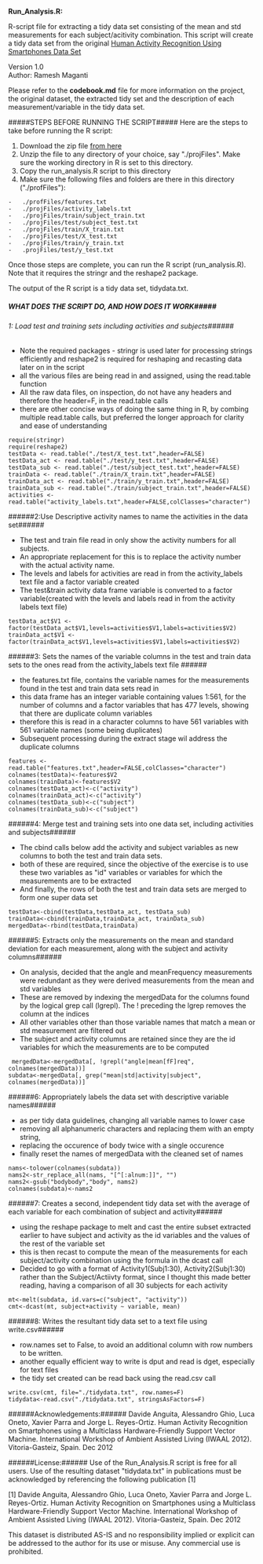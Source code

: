 **Run_Analysis.R:** 

R-script file for extracting a tidy data set consisting of the mean and std measurements for each subject/acitivity combination. This script will create a tidy data set from the original [Human Activity Recognition Using Smartphones Data Set](http://archive.ics.uci.edu/ml/datasets/Human+Activity+Recognition+Using+Smartphones) 

Version 1.0               
Author: Ramesh Maganti

Please refer to the **codebook.md** file for more information on the project, the original dataset, the extracted tidy set and the description of each measurement/variable in the tidy data set.


#####STEPS BEFORE RUNNING THE SCRIPT#####
Here are the steps to take before running the R script:

1. Download the zip file [from here](https://d396qusza40orc.cloudfront.net/getdata%2Fprojectfiles%2FUCI%20HAR%20Dataset.zip)
2. Unzip the file to any directory of your choice, say "./projFiles".
Make sure the working directory in R is set to this directory.
4.   Copy the run_analysis.R script to this directory
5.   Make sure the following files and folders are there in this directory ("./profFiles"):

	- 	./profFiles/features.txt
	- 	./projFiles/activity_labels.txt
	- 	./projFiles/train/subject_train.txt
	- 	./projFiles/test/subject_test.txt
	-  	./projFiles/train/X_train.txt
	-  	./projFiles/test/X_test.txt
	-  	./projFiles/train/y_train.txt
	-  	.projFiles/test/y_test.txt
	
Once those steps are complete, you can run the R script (run_analysis.R). Note that it requires the stringr and the reshape2 package.

The output of the R script is a tidy data set, tidydata.txt.


##### WHAT DOES THE SCRIPT DO, AND HOW DOES IT WORK#####
###### 1: Load test and training sets including activities and subjects######
- Note the required packages - stringr is used later for processing strings efficiently and reshape2 is required for reshaping and recasting data later on in the script
- all the various files are being read in and assigned, using the read.table function
- All the raw data files, on inspection, do not have any headers and therefore the header=F, in the read.table calls
- there are other concise ways of doing the same thing in R, by combing multiple read.table calls, but preferred the longer approach for clarity and ease of understanding


```
require(stringr)
require(reshape2)
testData <- read.table("./test/X_test.txt",header=FALSE)
testData_act <- read.table("./test/y_test.txt",header=FALSE)
testData_sub <- read.table("./test/subject_test.txt",header=FALSE)
trainData <- read.table("./train/X_train.txt",header=FALSE)
trainData_act <- read.table("./train/y_train.txt",header=FALSE)
trainData_sub <- read.table("./train/subject_train.txt",header=FALSE)
activities <- read.table("activity_labels.txt",header=FALSE,colClasses="character")
```

			
            
######2:Use Descriptive activity names to name the activities in the data set######
- The test and train file read in only show the activity numbers for all subjects. 
- An appropriate replacement for this is to replace the activity number with the actual activity name. 
- The levels and labels for activities are read in from the activity_labels text file and a factor variable created
- The test&train activity data frame variable is converted to a factor variable(created with the levels and labels read in from the activity labels text file) 
 

```
testData_act$V1 <- factor(testData_act$V1,levels=activities$V1,labels=activities$V2)
trainData_act$V1 <- factor(trainData_act$V1,levels=activities$V1,labels=activities$V2)
```

			
			
######3: Sets the names of the variable columns in the test and train data sets to the ones read from the activity_labels text file ######
- the features.txt file, contains the variable names for the measurements found in the test and train data sets read in
- this data frame has an integer variable containing values 1:561, for the number of columns and a factor variables that has 477 levels, showing that there are duplicate column variables
- therefore this is read in a character columns to have 561 variables with 561 variable names (some being duplicates)
- Subsequent processing during the extract stage wil address the duplicate columns


```
features <- read.table("features.txt",header=FALSE,colClasses="character")
colnames(testData)<-features$V2
colnames(trainData)<-features$V2
colnames(testData_act)<-c("activity")
colnames(trainData_act)<-c("activity")
colnames(testData_sub)<-c("subject")
colnames(trainData_sub)<-c("subject")
```
	
	
######4: Merge test and training sets into one data set, including activities and subjects######
- The cbind calls below add the activity and subject variables as new columns to both the test and train data sets.
- both of these are required, since the objective of the exercise is to use these two variables as "id" variables or variables for which the measurements are to be extracted
- And finally, the rows of both the test and train data sets are merged to form one super data set


```
testData<-cbind(testData,testData_act, testData_sub)
trainData<-cbind(trainData,trainData_act, trainData_sub)
mergedData<-rbind(testData,trainData)
```

######5: Extracts only the measurements on the mean and standard deviation for each measurement, along with the subject and activity columns######
- On analysis, decided that the angle and meanFrequency measurements were redundant as they were derived measurements from the mean and std variables
- These are removed by indexing the mergedData for the columns found by the logical grep call (lgrepl). The ! preceding the lgrep removes the column at the indices
- All other variables other than those variable names that match a mean or std measurement are filtered out
- The subject and activity columns are retained since they are the id variables for which the measurements are to be computed 


```
 mergedData<-mergedData[, !grepl("angle|mean[fF]req", colnames(mergedData))]
subdata<-mergedData[, grep("mean|std|activity|subject", colnames(mergedData))]
```

######6: Appropriately labels the data set with descriptive variable names######
- as per tidy data guidelines, changing all variable names to lower case
- removing all alphanumeric characters and replacing them with an empty string,
- replacing the occurence of body twice with a single occurence
- finally reset the names of mergedData with the cleaned set of names 


```
nams<-tolower(colnames(subdata))
nams2<-str_replace_all(nams, "[^[:alnum:]]", "")
nams2<-gsub("bodybody","body", nams2)
colnames(subdata)<-nams2
```

######7: Creates a second, independent tidy data set with the average of each variable for each combination of subject and activity######
-  using the reshape package to melt and cast the entire subset extracted earlier to have subject and activity as the id variables and the values of the rest of the variable set
-  this is then recast to compute the mean of the measurements for each subject/activity combination using the formula in the dcast call
-  Decided to go with a format of Activity1(Subj1:30), Activity2(Subj1:30) rather than the Subject/Actiivty format, since I thought this made better reading, having a comparison of all 30 subjects for each activity


```
mt<-melt(subdata, id.vars=c("subject", "activity"))
cmt<-dcast(mt, subject+activity ~ variable, mean)
```
        
        
######8:  Writes the resultant tidy data set to a text file using write.csv######
- row.names set to False, to avoid an additional column with row numbers to be written. 
- another equally efficient way to write is dput and read is dget, especially for text files
- the tidy set created can be read back using the read.csv call


```
write.csv(cmt, file="./tidydata.txt", row.names=F)
tidydata<-read.csv("./tidydata.txt", stringsAsFactors=F)
```

######Acknowledgements:######
Davide Anguita, Alessandro Ghio, Luca Oneto, Xavier Parra and Jorge L. Reyes-Ortiz. Human Activity Recognition on Smartphones using a Multiclass Hardware-Friendly Support Vector Machine. International Workshop of Ambient Assisted Living (IWAAL 2012). Vitoria-Gasteiz, Spain. Dec 2012

######License:######
Use of the Run_Analysis.R script is free for all users.
Use of the resulting dataset "tidydata.txt" in publications must be acknowledged by referencing the following publication [1]

[1] Davide Anguita, Alessandro Ghio, Luca Oneto, Xavier Parra and Jorge L. Reyes-Ortiz. Human Activity Recognition on Smartphones using a Multiclass Hardware-Friendly Support Vector Machine. International Workshop of Ambient Assisted Living (IWAAL 2012). Vitoria-Gasteiz, Spain. Dec 2012

This dataset is distributed AS-IS and no responsibility implied or explicit can be addressed to the author for its use or misuse. Any commercial use is prohibited.

		
		

